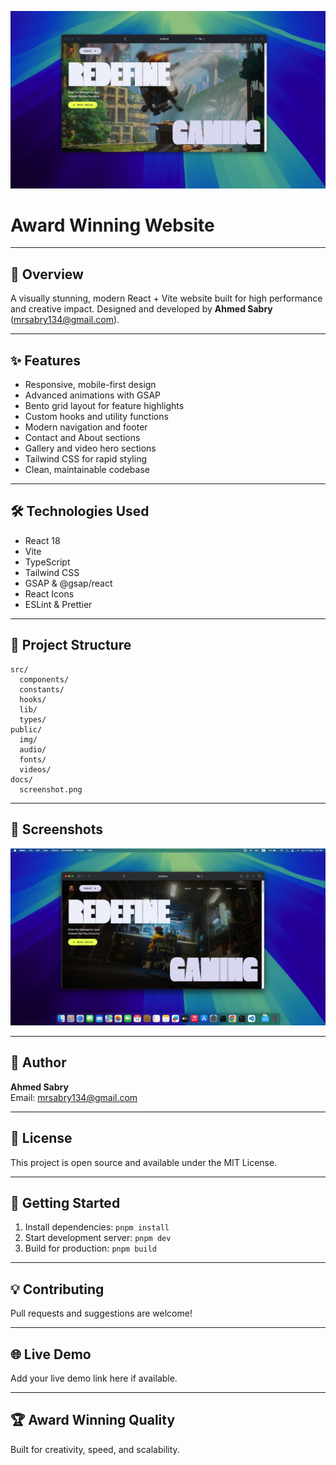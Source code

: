 
![Project Screenshot](docs/screenshot-main.png)

# Award Winning Website

---

## 🚀 Overview
A visually stunning, modern React + Vite website built for high performance and creative impact. Designed and developed by **Ahmed Sabry** (mrsabry134@gmail.com).

---

## ✨ Features
- Responsive, mobile-first design
- Advanced animations with GSAP
- Bento grid layout for feature highlights
- Custom hooks and utility functions
- Modern navigation and footer
- Contact and About sections
- Gallery and video hero sections
- Tailwind CSS for rapid styling
- Clean, maintainable codebase

---

## 🛠️ Technologies Used
- React 18
- Vite
- TypeScript
- Tailwind CSS
- GSAP & @gsap/react
- React Icons
- ESLint & Prettier

---

## 📁 Project Structure
```
src/
  components/
  constants/
  hooks/
  lib/
  types/
public/
  img/
  audio/
  fonts/
  videos/
docs/
  screenshot.png
```

---

## 📸 Screenshots
![home](/docs/screenshot-home.png)

---

## 👤 Author
**Ahmed Sabry**  
Email: mrsabry134@gmail.com

---

## 📄 License
This project is open source and available under the MIT License.

---

## 📝 Getting Started
1. Install dependencies: `pnpm install`
2. Start development server: `pnpm dev`
3. Build for production: `pnpm build`

---

## 💡 Contributing
Pull requests and suggestions are welcome!

---

## 🌐 Live Demo
Add your live demo link here if available.

---

## 🏆 Award Winning Quality
Built for creativity, speed, and scalability.
